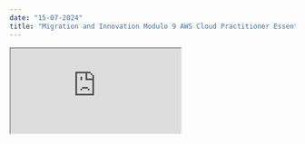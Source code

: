 ```yaml
---
date: "15-07-2024"
title: "Migration and Innovation Modulo 9 AWS Cloud Practitioner Essentials Español"
---
```

<iframe src="https://www.youtube.com/embed/onkjbrWC0MI" allowfullscreen></iframe>
